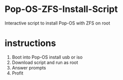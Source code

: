 # Pop-OS-ZFS-Install-Script
Interactive script to install Pop-OS with ZFS on root

# instructions
1. Boot into Pop-OS install usb or iso
2. Download script and run as root
3. Answer prompts
4. Profit
